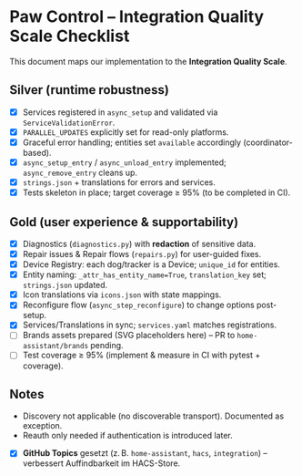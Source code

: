 # Paw Control – Integration Quality Scale Checklist

This document maps our implementation to the **Integration Quality Scale**.

## Silver (runtime robustness)
- [x] Services registered in `async_setup` and validated via `ServiceValidationError`.
- [x] `PARALLEL_UPDATES` explicitly set for read-only platforms.
- [x] Graceful error handling; entities set `available` accordingly (coordinator-based).
- [x] `async_setup_entry` / `async_unload_entry` implemented; `async_remove_entry` cleans up.
- [x] `strings.json` + translations for errors and services.
- [x] Tests skeleton in place; target coverage ≥ 95% (to be completed in CI).

## Gold (user experience & supportability)
- [x] Diagnostics (`diagnostics.py`) with **redaction** of sensitive data.
- [x] Repair issues & Repair flows (`repairs.py`) for user-guided fixes.
- [x] Device Registry: each dog/tracker is a Device; `unique_id` for entities.
- [x] Entity naming: `_attr_has_entity_name=True`, `translation_key` set; `strings.json` updated.
- [x] Icon translations via `icons.json` with state mappings.
- [x] Reconfigure flow (`async_step_reconfigure`) to change options post-setup.
- [x] Services/Translations in sync; `services.yaml` matches registrations.
- [ ] Brands assets prepared (SVG placeholders here) – PR to `home-assistant/brands` pending.
- [ ] Test coverage ≥ 95% (implement & measure in CI with pytest + coverage).

## Notes
- Discovery not applicable (no discoverable transport). Documented as exception.
- Reauth only needed if authentication is introduced later.


- [x] **GitHub Topics** gesetzt (z. B. `home-assistant`, `hacs`, `integration`) – verbessert Auffindbarkeit im HACS-Store.
